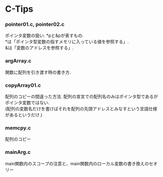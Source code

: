 # C-Tips
### pointer01.c, pointer02.c
ポインタ変数の扱い. \*pと&pが表すもの.  
\*は「ポインタ型変数の指すメモリに入っている値を参照する」.    
&は「変数のアドレスを参照する」.

### argArray.c
関数に配列を引き渡す時の書き方.   

### copyArray01.c
配列のコピーの間違った方法. 配列の宣言での配列名のみはポインタ型であるがポインタ変数ではない.  
(配列の変数名だけを書けばそれを配列の先頭アドレスとみなすという言語仕様があるというだけ.)

### memcpy.c
配列のコピー  

### mainArg.c
main関数内のスコープの注意と、main関数内のローカル変数の書き換えのセオリー  
